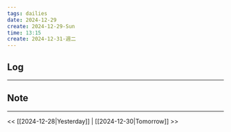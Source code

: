 ```yaml
---
tags: dailies  
date: 2024-12-29
create: 2024-12-29-Sun
time: 13:15
create: 2024-12-31-週二
---
```

## Log
---


## Note
---


<< [[2024-12-28|Yesterday]] | [[2024-12-30|Tomorrow]] >>